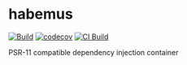# habemus
[![Build](https://github.com/brenoroosevelt/habemus/actions/workflows/ci.yml/badge.svg)](https://github.com/brenoroosevelt/habemus/actions/workflows/ci.yml)
[![codecov](https://codecov.io/gh/brenoroosevelt/habemus/branch/main/graph/badge.svg?token=S1QBA18IBX)](https://codecov.io/gh/brenoroosevelt/habemus)
[![CI Build](https://github.com/brenoroosevelt/habemus/actions/workflows/ci.yml/badge.svg?event=check_run)](https://github.com/brenoroosevelt/habemus/actions/workflows/ci.yml)

PSR-11 compatible dependency injection container
